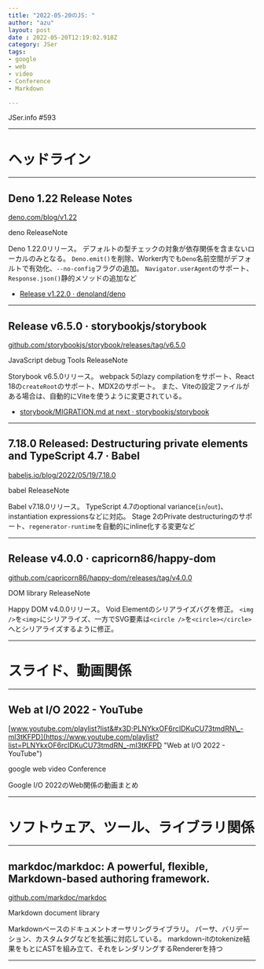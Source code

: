 ```yaml
---
title: "2022-05-20のJS: "
author: "azu"
layout: post
date : 2022-05-20T12:19:02.918Z
category: JSer
tags:
- google
- web 
- video
- Conference
- Markdown

---
```


JSer.info #593

----

<h1 class="site-genre">ヘッドライン</h1>

----

## Deno 1.22 Release Notes
[deno.com/blog/v1.22](https://deno.com/blog/v1.22 "Deno 1.22 Release Notes")
<p class="jser-tags jser-tag-icon"><span class="jser-tag">deno</span> <span class="jser-tag">ReleaseNote</span></p>

Deno 1.22.0リリース。
デフォルトの型チェックの対象が依存関係を含まないローカルのみとなる。
`Deno.emit()`を削除、Worker内でも`Deno`名前空間がデフォルトで有効化、`--no-config`フラグの追加。
`Navigator.userAgent`のサポート、`Response.json()`静的メソッドの追加など

- [Release v1.22.0 · denoland/deno](https://github.com/denoland/deno/releases/tag/v1.22.0 "Release v1.22.0 · denoland/deno")

----

## Release v6.5.0 · storybookjs/storybook
[github.com/storybookjs/storybook/releases/tag/v6.5.0](https://github.com/storybookjs/storybook/releases/tag/v6.5.0 "Release v6.5.0 · storybookjs/storybook")
<p class="jser-tags jser-tag-icon"><span class="jser-tag">JavaScript</span> <span class="jser-tag">debug</span> <span class="jser-tag">Tools</span> <span class="jser-tag">ReleaseNote</span></p>

Storybook v6.5.0リリース。
webpack 5のlazy compilationをサポート、React 18の`createRoot`のサポート、MDX2のサポート。
また、Viteの設定ファイルがある場合は、自動的にViteを使うように変更されている。

- [storybook/MIGRATION.md at next · storybookjs/storybook](https://github.com/storybookjs/storybook/blob/next/MIGRATION.md#from-version-64x-to-650 "storybook/MIGRATION.md at next · storybookjs/storybook")

----

## 7.18.0 Released: Destructuring private elements and TypeScript 4.7 · Babel
[babeljs.io/blog/2022/05/19/7.18.0](https://babeljs.io/blog/2022/05/19/7.18.0 "7.18.0 Released: Destructuring private elements and TypeScript 4.7 · Babel")
<p class="jser-tags jser-tag-icon"><span class="jser-tag">babel</span> <span class="jser-tag">ReleaseNote</span></p>

Babel v7.18.0リリース。
TypeScript 4.7のoptional variance(`in`/`out`)、instantiation expressionsなどに対応。
Stage 2のPrivate destructuringのサポート、`regenerator-runtime`を自動的にinline化する変更など


----

## Release v4.0.0 · capricorn86/happy-dom
[github.com/capricorn86/happy-dom/releases/tag/v4.0.0](https://github.com/capricorn86/happy-dom/releases/tag/v4.0.0 "Release v4.0.0 · capricorn86/happy-dom")
<p class="jser-tags jser-tag-icon"><span class="jser-tag">DOM</span> <span class="jser-tag">library</span> <span class="jser-tag">ReleaseNote</span></p>

Happy DOM v4.0.0リリース。
Void Elementのシリアライズバグを修正。
`<img />`を`<img>`にシリアライズ、一方でSVG要素は`<circle />`を`<circle></circle>`へとシリアライズするように修正。


----
<h1 class="site-genre">スライド、動画関係</h1>

----

## Web at I/O 2022 - YouTube
[www.youtube.com/playlist?list&#x3D;PLNYkxOF6rcIDKuCU73tmdRN\_-mI3tKFPD](https://www.youtube.com/playlist?list=PLNYkxOF6rcIDKuCU73tmdRN_-mI3tKFPD "Web at I/O 2022 - YouTube")
<p class="jser-tags jser-tag-icon"><span class="jser-tag">google</span> <span class="jser-tag">web </span> <span class="jser-tag">video</span> <span class="jser-tag">Conference</span></p>

Google I/O 2022のWeb関係の動画まとめ


----
<h1 class="site-genre">ソフトウェア、ツール、ライブラリ関係</h1>

----

## markdoc/markdoc: A powerful, flexible, Markdown-based authoring framework.
[github.com/markdoc/markdoc](https://github.com/markdoc/markdoc "markdoc/markdoc: A powerful, flexible, Markdown-based authoring framework.")
<p class="jser-tags jser-tag-icon"><span class="jser-tag">Markdown</span> <span class="jser-tag">document</span> <span class="jser-tag">library</span></p>

Markdownベースのドキュメントオーサリングライブラリ。
パーサ、バリデーション、カスタムタグなどを拡張に対応している。
markdown-itのtokenize結果をもとにASTを組み立て、それをレンダリングするRendererを持つ


----
